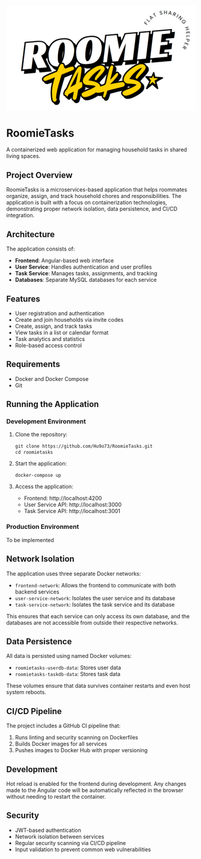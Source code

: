 ![RoomieTasks](./Frontend/public/LogoPack/RoomieTasks.png)

# RoomieTasks

A containerized web application for managing household tasks in shared living spaces.

## Project Overview

RoomieTasks is a microservices-based application that helps roommates organize, assign, and track household chores and responsibilities. The application is built with a focus on containerization technologies, demonstrating proper network isolation, data persistence, and CI/CD integration.

## Architecture

The application consists of:

- **Frontend**: Angular-based web interface
- **User Service**: Handles authentication and user profiles
- **Task Service**: Manages tasks, assignments, and tracking
- **Databases**: Separate MySQL databases for each service

## Features

- User registration and authentication
- Create and join households via invite codes
- Create, assign, and track tasks
- View tasks in a list or calendar format
- Task analytics and statistics
- Role-based access control

## Requirements

- Docker and Docker Compose
- Git

## Running the Application

### Development Environment

1. Clone the repository:
   ```
   git clone https://github.com/Hu9o73/RoomieTasks.git
   cd roomietasks
   ```

2. Start the application:

   ```
   docker-compose up
   ```

3. Access the application:
   - Frontend: http://localhost:4200
   - User Service API: http://localhost:3000
   - Task Service API: http://localhost:3001

### Production Environment

To be implemented

## Network Isolation

The application uses three separate Docker networks:

- `frontend-network`: Allows the frontend to communicate with both backend services
- `user-service-network`: Isolates the user service and its database
- `task-service-network`: Isolates the task service and its database

This ensures that each service can only access its own database, and the databases are not accessible from outside their respective networks.

## Data Persistence

All data is persisted using named Docker volumes:

- `roomietasks-userdb-data`: Stores user data
- `roomietasks-taskdb-data`: Stores task data

These volumes ensure that data survives container restarts and even host system reboots.

## CI/CD Pipeline

The project includes a GitHub CI pipeline that:

1. Runs linting and security scanning on Dockerfiles
2. Builds Docker images for all services
3. Pushes images to Docker Hub with proper versioning

## Development

Hot reload is enabled for the frontend during development. Any changes made to the Angular code will be automatically reflected in the browser without needing to restart the container.


## Security

- JWT-based authentication
- Network isolation between services
- Regular security scanning via CI/CD pipeline
- Input validation to prevent common web vulnerabilities